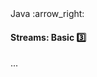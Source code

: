 <link rel="stylesheet" href="{{baseUrl}}/css/textbook.css">

<div class="website-content">

<div id="path">Java :arrow_right: </div>

<div id="title">

#### Streams: Basic :three:

</div>

<div id="body">

...

</div>

</div>
